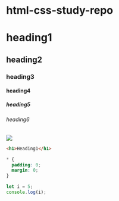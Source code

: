 # html-css-study-repo

# heading1

## heading2

### heading3

#### heading4

##### heading5

###### heading6

<img src="https://images.pexels.com/photos/3214958/pexels-photo-3214958.jpeg?auto=compress&cs=tinysrgb&w=1600" />

```html
<h1>Heading1</h1>
```

```css
* {
  padding: 0;
  margin: 0;
}
```

```javascript
let i = 5;
console.log(i);
```
